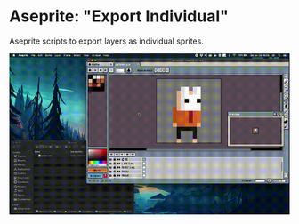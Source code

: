# Aseprite: "Export Individual"
Aseprite scripts to export layers as individual sprites.

![Demo GIF](demo.gif)